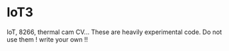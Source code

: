 # IoT3
IoT, 8266, thermal cam CV...
These are heavily experimental code. Do not use them ! write your own !!
